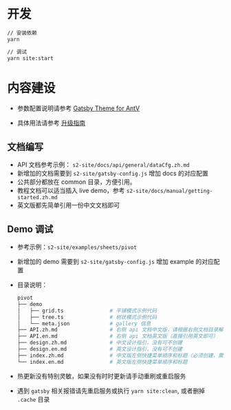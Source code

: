 # 开发

```bash
// 安装依赖
yarn

// 调试
yarn site:start
```
# 内容建设

* 参数配置说明请参考 [Gatsby Theme for AntV](https://github.com/antvis/gatsby-theme-antv)

* 具体用法请参考 [升级指南](https://github.com/antvis/gatsby-theme-antv/releases/tag/1.0.0)

## 文档编写

* API 文档参考示例： `s2-site/docs/api/general/dataCfg.zh.md`
* 新增加的文档需要到 `s2-site/gatsby-config.js` 增加 docs 的对应配置
* 公共部分都放在 common 目录，方便引用。 
* 教程文档可以适当插入 live demo，参考 `s2-site/docs/manual/getting-started.zh.md`
* 英文版都先简单引用一份中文文档即可
## Demo 调试

* 参考示例：`s2-site/examples/sheets/pivot`
* 新增加的 demo 需要到 `s2-site/gatsby-config.js` 增加 example 的对应配置
* 目录说明：

  ```bash
  pivot
  ├── demo
  │   ├── grid.ts               # 平铺模式示例代码
  │   ├── tree.ts               # 树状模式示例代码
  │   └── meta.json             # gallery 信息
  ├── API.zh.md                 # 右侧 api 文档中文版，请根据右侧文档目录解析出来的层级顺序调整格式
  ├── API.en.md                 # 右侧 api 文档英文版（直接引用英文即可）
  ├── design.zh.md              # 中文设计指引，没有可不创建
  ├── design.en.md              # 英文设计指引，没有可不创建
  ├── index.zh.md               # 中文版左侧快捷菜单顺序和标题（必须创建，需要解析改文件创建对应 demo 页面）
  └── index.en.md               # 英文版左侧快捷菜单顺序和标题
  
  ```
* 热更新没有特别灵敏，如果没有时时更新请手动重刷或重启服务
* 遇到 `gatsby` 相关报错请先重启服务或执行 `yarn site:clean`, 或者删掉 `.cache` 目录
